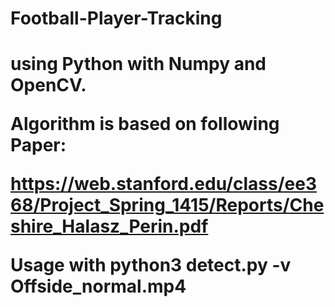 <h1>Football-Player-Tracking<h1>

using Python with Numpy and OpenCV.

Algorithm is based on following Paper: 

https://web.stanford.edu/class/ee368/Project_Spring_1415/Reports/Cheshire_Halasz_Perin.pdf

Usage with **python3 detect.py -v Offside_normal.mp4** 